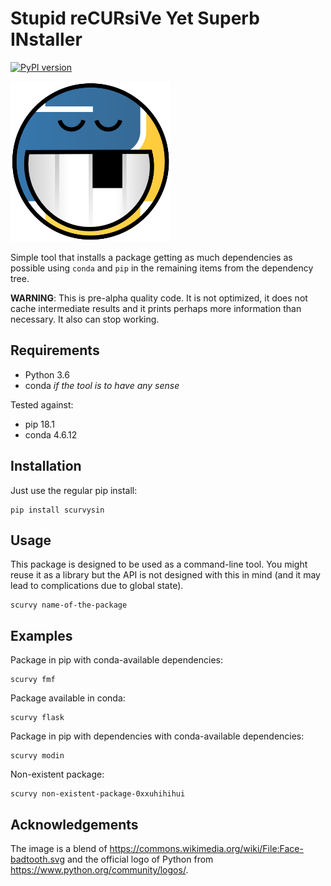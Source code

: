 # Stupid reCURsiVe Yet Superb INstaller

[![PyPI version](https://badge.fury.io/py/scurvysin.svg)](https://badge.fury.io/py/scurvysin)

<img src="scurvy-logo.svg" style="height:256px;width:256px" />

Simple tool that installs a package getting as much
dependencies as possible using `conda` and `pip`
in the remaining items from the dependency tree.

**WARNING**: This is pre-alpha quality code. It is not optimized,
it does not cache intermediate results and it prints perhaps
more information than necessary. It also can stop working.

## Requirements

- Python 3.6
- conda *if the tool is to have any sense*

Tested against:

- pip 18.1
- conda 4.6.12

## Installation

Just use the regular pip install:

```
pip install scurvysin
```

## Usage

This package is designed to be used as a command-line tool.
You might reuse it as a library but the API is not designed
with this in mind (and it may lead to complications due 
to global state).

```
scurvy name-of-the-package
```

## Examples

Package in pip with conda-available dependencies:

```
scurvy fmf
```

Package available in conda:

```
scurvy flask
```

Package in pip with dependencies with conda-available dependencies:

```
scurvy modin
```

Non-existent package:

```
scurvy non-existent-package-0xxuhihihui
```

## Acknowledgements

The image is a blend of <https://commons.wikimedia.org/wiki/File:Face-badtooth.svg> and
the official logo of Python from <https://www.python.org/community/logos/>.

